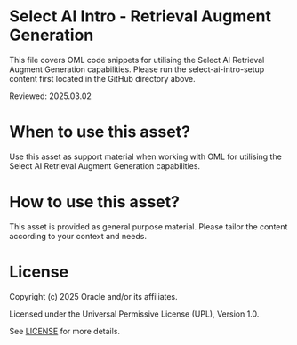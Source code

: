 # Select AI Intro - Retrieval Augment Generation
 
This file covers OML code snippets for utilising the Select AI Retrieval Augment Generation capabilities. Please run the select-ai-intro-setup content first located in the GitHub directory above.

Reviewed: 2025.03.02
 

# When to use this asset?

Use this asset as support material when working with OML for utilising the Select AI Retrieval Augment Generation capabilities.


# How to use this asset?

This asset is provided as general purpose material. Please tailor the content according to your context and needs.


# License
 
Copyright (c) 2025 Oracle and/or its affiliates.
 
Licensed under the Universal Permissive License (UPL), Version 1.0.
 
See [LICENSE](https://github.com/oracle-devrel/technology-engineering/blob/main/LICENSE) for more details.
